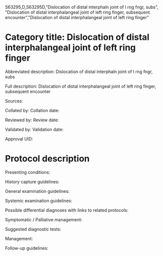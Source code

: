 S63295,D,S63295D,"Dislocation of distal interphaln joint of l rng fngr, subs", "Dislocation of distal interphalangeal joint of left ring finger, subsequent encounter","Dislocation of distal interphalangeal joint of left ring finger"
# Category title: Dislocation of distal interphalangeal joint of left ring finger

Abbreviated description: Dislocation of distal interphaln joint of l rng fngr, subs

Full description: Dislocation of distal interphalangeal joint of left ring finger, subsequent encounter

Sources:

Collated by:
Collation date:

Reviewed by:
Review date:

Validated by:
Validation date:

Approval UID:

# Protocol description

Presenting conditions:

History capture guidelines:

General examination guidelines:

Systemic examination guidelines:

Possible differential diagnoses with links to related protocols:

Symptomatic / Palliative management:

Suggested diagnostic tests:

Management:

Follow-up guidelines:
